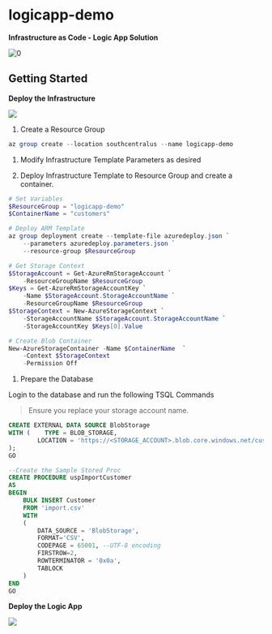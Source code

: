 # logicapp-demo

__Infrastructure as Code - Logic App Solution__

![[0]][0]

## Getting Started


__Deploy the Infrastructure__

<a href="https://portal.azure.com/#create/Microsoft.Template/uri/https%3A%2F%2Fraw.githubusercontent.com%2Fdanielscholl%2Flogicapp-demo%2Fmaster%2Fazuredeploy.json" target="_blank">
    <img src="http://azuredeploy.net/deploybutton.png"/>
</a>

1. Create a Resource Group

```powershell
az group create --location southcentralus --name logicapp-demo
```

1. Modify Infrastructure Template Parameters as desired

1. Deploy Infrastructure Template to Resource Group and create a container.

```powershell
# Set Variables
$ResourceGroup = "logicapp-demo"
$ContainerName = "customers"

# Deploy ARM Template
az group deployment create --template-file azuredeploy.json `
    --parameters azuredeploy.parameters.json `
    --resource-group $ResourceGroup

# Get Storage Context
$StorageAccount = Get-AzureRmStorageAccount `
    -ResourceGroupName $ResourceGroup
$Keys = Get-AzureRmStorageAccountKey `
    -Name $StorageAccount.StorageAccountName `
    -ResourceGroupName $ResourceGroup
$StorageContext = New-AzureStorageContext `
    -StorageAccountName $StorageAccount.StorageAccountName `
    -StorageAccountKey $Keys[0].Value

# Create Blob Container
New-AzureStorageContainer -Name $ContainerName  `
    -Context $StorageContext 
    -Permission Off
```

1. Prepare the Database

Login to the database and run the following TSQL Commands
>Ensure you replace your storage account name.
```sql
CREATE EXTERNAL DATA SOURCE BlobStorage
WITH (    TYPE = BLOB_STORAGE, 
        LOCATION = 'https://<STORAGE_ACCOUNT>.blob.core.windows.net/customers'
);
GO

--Create the Sample Stored Proc
CREATE PROCEDURE uspImportCustomer   
AS   
BEGIN
    BULK INSERT Customer
    FROM 'import.csv'
    WITH 
    (    
        DATA_SOURCE = 'BlobStorage',
        FORMAT='CSV', 
        CODEPAGE = 65001, --UTF-8 encoding
        FIRSTROW=2,
        ROWTERMINATOR = '0x0a',
        TABLOCK
    )
END
GO
```

__Deploy the Logic App__

<a href="https://portal.azure.com/#create/Microsoft.Template/uri/https%3A%2F%2Fraw.githubusercontent.com%2Fdanielscholl%2Flogicapp-demo%2Fmaster%2Flogicapp.json" target="_blank">
    <img src="http://azuredeploy.net/deploybutton.png"/>
</a>




[0]: ./dashboard/architecture.png "Architecture Diagram"